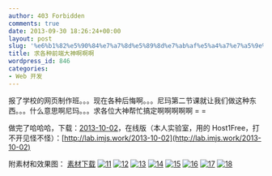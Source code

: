 ```yaml
---
author: 403 Forbidden
comments: true
date: 2013-09-30 18:26:24+00:00
layout: post
slug: '%e6%b1%82%e5%90%84%e7%a7%8d%e5%89%8d%e7%ab%af%e5%a4%a7%e7%a5%9e%e5%95%8a%e5%95%8a%e5%95%8a'
title: 求各种前端大神啊啊啊
wordpress_id: 846
categories:
- Web 开发
---
```

报了学校的网页制作班。。。现在各种后悔啊。。。尼玛第二节课就让我们做这种东西。。。什么意思啊尼玛。。。求各位大神帮忙搞定啊啊啊啊啊 = =

做完了哈哈哈，下载：[2013-10-02](/uploads/201310//2013-10-02.zip)，在线版（本人实验室，用的 Host1Free，打不开见怪不怪）：[http://lab.imjs.work/2013-10-02](http://lab.imjs.work/2013-10-02)

附素材和效果图：
[素材下载](/uploads/201309//zuoye.zip)
[![11](/uploads/201309//11.png)](/uploads/201309//11.png)
[![12](/uploads/201309//12.png)](/uploads/201309//12.png)
[![13](/uploads/201309//13.png)](/uploads/201309//13.png)
[![14](/uploads/201309//14.png)](/uploads/201309//14.png)
[![15](/uploads/201309//15.png)](/uploads/201309//15.png)
[![16](/uploads/201309//16.png)](/uploads/201309//16.png)
[![17](/uploads/201309//17.png)](/uploads/201309//17.png)
[![18](/uploads/201309//18.png)](/uploads/201309//18.png)
